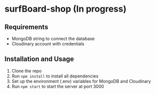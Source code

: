 # surfBoard-shop (In progress)

## Requirements
- MongoDB string to connect the database
- Cloudinary account with credentials

## Installation and Usage
1. Clone the repo
2. Run `npm install` to install all dependencies
3. Set up the environment (.env) variables for MongoDB and Cloudinary
4. Run `npm start` to start the server at port 3000
